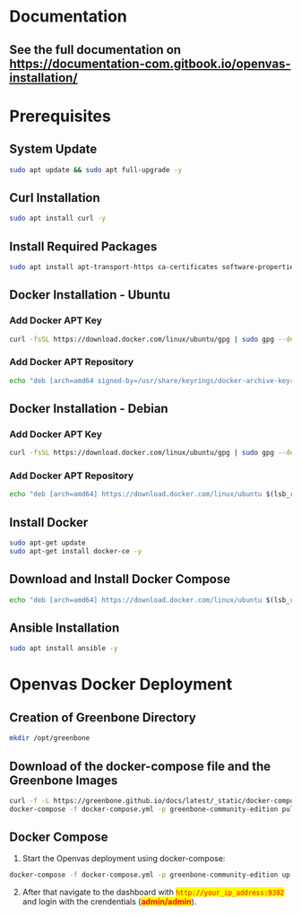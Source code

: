 # Documentation

## See the full documentation on https://documentation-com.gitbook.io/openvas-installation/

# Prerequisites

## System Update

```bash
sudo apt update && sudo apt full-upgrade -y
```

## Curl Installation

```bash
sudo apt install curl -y
```

## Install Required Packages

```bash
sudo apt install apt-transport-https ca-certificates software-properties-common -y
```

## Docker Installation - Ubuntu

### **Add Docker APT Key**

```bash
curl -fsSL https://download.docker.com/linux/ubuntu/gpg | sudo gpg --dearmor -o /etc/apt/trusted.gpg.d/docker.gpg
```

### **Add Docker APT Repository**

```bash
echo "deb [arch=amd64 signed-by=/usr/share/keyrings/docker-archive-keyring.gpg] https://download.docker.com/linux/ubuntu $(lsb_release -cs) stable" | sudo tee /etc/apt/sources.list.d/docker.list > /dev/null
```

## Docker Installation - Debian

### **Add Docker APT Key**

```bash
curl -fsSL https://download.docker.com/linux/ubuntu/gpg | sudo gpg --dearmor -o /etc/apt/trusted.gpg.d/docker.gpg
```

### **Add Docker APT Repository**

```bash
echo "deb [arch=amd64] https://download.docker.com/linux/ubuntu $(lsb_release -cs) stable" | sudo tee /etc/apt/sources.list.d/docker.list
```

## **Install Docker**

```bash
sudo apt-get update
sudo apt-get install docker-ce -y
```

## **Download and Install Docker Compose**

```bash
echo "deb [arch=amd64] https://download.docker.com/linux/ubuntu $(lsb_release -cs) stable" | sudo tee /etc/apt/sources.list.d/docker.list
```

## Ansible Installation

```bash
sudo apt install ansible -y
```

# Openvas Docker Deployment

## Creation of Greenbone Directory

```bash
mkdir /opt/greenbone
```

## Download of the docker-compose file and the Greenbone Images

```bash
curl -f -L https://greenbone.github.io/docs/latest/_static/docker-compose-22.4.yml -o docker-compose.yml
docker-compose -f docker-compose.yml -p greenbone-community-edition pull
```

## Docker Compose

1. Start the Openvas deployment using docker-compose:

```bash
docker-compose -f docker-compose.yml -p greenbone-community-edition up -d
```

2. After that navigate to the dashboard with <mark style="color:red;">`http://your_ip_address:9392`</mark> and login with the crendentials (<mark style="color:red;">**admin/admin**</mark>).

